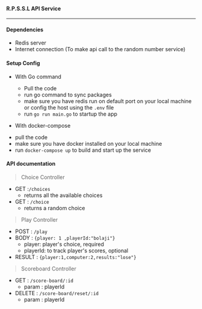#### R.P.S.S.L API Service

------------------------

#### Dependencies
  * Redis server
  * Internet connection (To make api call to the random number service)
  
  
#### Setup Config

- With Go command
  * Pull the code
  * run go command to sync packages
  * make sure you have redis run on default port on your local machine or 
  config the host using the `.env` file
  * run `go run main.go` to startup the app
  
- With docker-compose
 * pull the code
 * make sure you have docker installed on your local machine
 * run `docker-compose up` to build and start up the service
 
#### API documentation
 
> Choice Controller
- GET :`/choices`
  * returns all the available choices
- GET : `/choice`
  * returns a random choice
      
> Play Controller
- POST : `/play`
- BODY : `{player: 1 ,playerId:"bolaji"}`
  * player: player's choice, required
  * playerId: to track player's scores, optional
- RESULT : `{player:1,computer:2,results:"lose"}`
   
> Scoreboard Controller
- GET : `/score-board/:id`
  * param : playerId
- DELETE : `/score-board/reset/:id`
  * param : playerId
  
   
